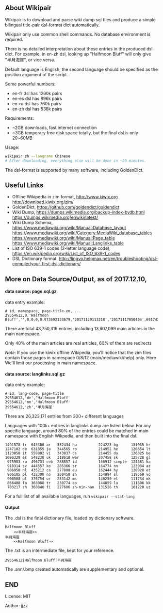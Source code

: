 ## About Wikipair

Wikipair is to download and parse wiki dump sql files and produce
a simple bilingual title-pair dsl-format dict automatically.

Wikipair only use common shell commands. No database environment is required.

There is no detailed interpretation about these entries in the produced
dsl dict. For example, in en-zh dsl, looking up "Halfmoon Bluff" will
only give "半月海崖", or vice versa.

Default language is English, the second language should be specified as
the position argument of the script.

Some powerful numbers:
* en-fr dsl has 1260k pairs
* en-es dsl has  896k pairs
* en-ru dsl has  760k pairs
* en-zh dsl has  538k pairs

Requirements:
* \~2GB downloads, fast internet connection
* \~3GB temporary free disk space totally, but the final dsl is only 20\~60MB

Usage:
```bash
wikipair zh --langname Chinese
# After downloading, everything else will be done in ~20 minutes.
```

The dsl-format is supported by many software, including GoldenDict.

## Useful Links

* Offline Wikipedia in zim format,
    http://www.kiwix.org
    http://download.kiwix.org/zim/
* GoldenDict,
    https://github.com/goldendict/goldendict
* Wiki Dump,
    https://dumps.wikimedia.org/backup-index-bydb.html
    https://dumps.wikimedia.org/enwiki/latest/
* Wiki Dump Schema,
    https://www.mediawiki.org/wiki/Manual:Database_layout
    https://www.mediawiki.org/wiki/Category:MediaWiki_database_tables
    https://www.mediawiki.org/wiki/Manual:Page_table
    https://www.mediawiki.org/wiki/Manual:Langlinks_table
* List of ISO 639-1 codes (2-letter language code),
    https://en.wikipedia.org/wiki/List_of_ISO_639-1_codes
* DSL Dictionary format,
    http://lingvo.helpmax.net/en/troubleshooting/dsl-compiler/your-first-dsl-dictionary/

## More on Data Source/Output, as of 2017.12.10,

#### data source: page.sql.gz

data entry example:

```text
# id, namespace, page-title-en, ...
29554612,0,'Halfmoon Bluff','',0,0,0,0.973692123679,'20171129113218','20171117050404',691742441,708,'wikitext',NULL
```

There are total 43,750,316 entries, including 13,607,099 main articles in the main namespace.

Only 40% of the main articles are real articles, 60% of them are redirects

*Note*: If you use the kiwix offline Wikipedia, you'll notice that the zim files contain those pages in namespace 0/8/12 (main/mediawiki/help) only. Here We'll limit our processing in main namespace.

#### data source: langlinks.sql.gz

data entry example:

```text
# id, lang-code, page-title
29554612,'de','Halfmoon Bluff'
29554612,'nn','Halfmoon Bluff'
29554612,'zh','半月海崖'
```

There are 26,323,171 entries from 300+ different languages

Languages with 100k+ entries in langlinks dump are listed below. For any specific language, around 80% of the entries could be matched in main namespace with English Wikpedia, and then built into the final dsl.

```text
1491578 fr  643360 ar   352434 hu          224223 bg      131035 hr
1247102 de  631855 ja   344565 ro          214952 he      126654 lt
1123058 it  559802 vi   343837 cs          214455 da      126325 be
1096328 es  548230 uk   318618 war         207458 sk      125728 gl
 975983 ru  496731 ceb  288857 id          166912 simple  124681 ka
 918314 sv  444557 ko   285366 sr          164774 nn      123934 az
 906950 nl  435212 ca   277800 eu          162444 hy      120928 et
 906105 pl  432300 no   260450 sh          154094 sl      119569 vo
 900508 pt  376754 ur   253142 ms          146250 el      111734 mk
 866408 fa  368088 tr   230774 eo          144059 la      111606 kk
 703217 zh  360848 fi   227606 zh-min-nan  131526 th      101220 uz
```

For a full list of all available languages, run `wikipair --stat-lang`

#### Output

The .dsl is the final dictionary file, loaded by dictionary software.

```text
Halfmoon Bluff
	<<半月海崖>>
半月海崖
	<<Halfmoon Bluff>>
```

The .txt is an intermediate file, kept for your reference.

```text
29554612|Halfmoon Bluff|半月海崖
```

The .ann/.bmp created automatically are supplementary and optional.

## END

License: MIT

Author: jjzz
